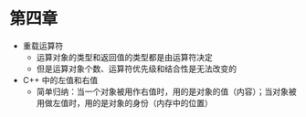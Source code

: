 # 第四章

- 重载运算符
    - 运算对象的类型和返回值的类型都是由运算符决定
    - 但是运算对象个数、运算符优先级和结合性是无法改变的
- C++ 中的左值和右值
    - 简单归纳：当一个对象被用作右值时，用的是对象的值（内容）；当对象被用做左值时，用的是对象的身份（内存中的位置）